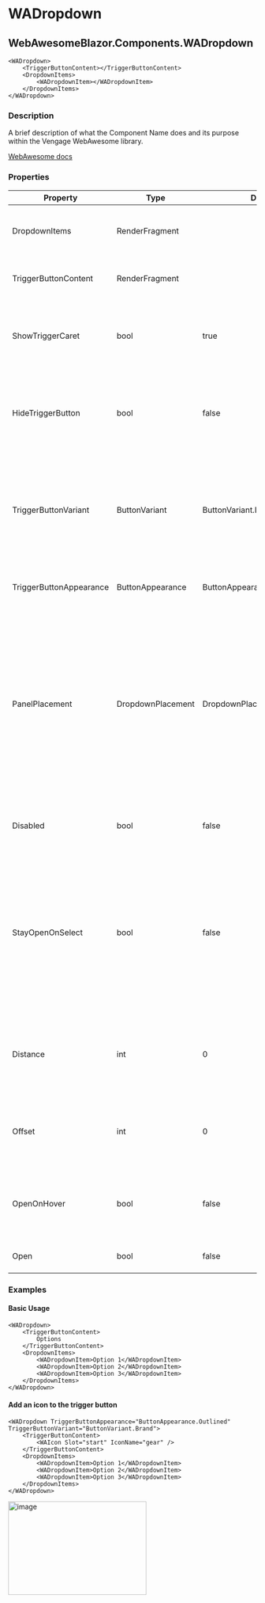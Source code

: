 # WADropdown
## WebAwesomeBlazor.Components.WADropdown

```HTML+Razor
<WADropdown>
    <TriggerButtonContent></TriggerButtonContent>
    <DropdownItems>
        <WADropdownItem></WADropdownItem>
    </DropdownItems>
</WADropdown>
```

### Description
A brief description of what the Component Name does and its purpose within the Vengage WebAwesome library.

[WebAwesome docs](https://webawesome.com/docs/component)

### Properties
| Property | Type   | Default | Description                              |
|----------|--------|---------|------------------------------------------|
| DropdownItems | RenderFragment |  | The dropdown options to be shown - use [<WADropdownItem>](/docs/WADropdownItem.md) |
| TriggerButtonContent | RenderFragment |  | Text to display on the trigger button |
| ShowTriggerCaret | bool | true | Show the caret arrow indicating a dropdown action. Defaults to true. |
| HideTriggerButton | bool | false | Gets or sets a value indicating whether the trigger button should be hidden. |
| TriggerButtonVariant | ButtonVariant | ButtonVariant.Inherit | The trigger button's theme variant. Defaults to neutral if not within another element with a variant. |
| TriggerButtonAppearance | ButtonAppearance | ButtonAppearance.Accent | The trigger button's visual appearance. |
| PanelPlacement | DropdownPlacement | DropdownPlacement.BottomStart | The placement of the dropdown menu in reference to the trigger. The menu will shift to a more optimal location if the preferred placement doesn't have enough room. |
| Disabled | bool | false | Disables the dropdown so the panel will not open. |
| StayOpenOnSelect | bool | false | By default, the dropdown is closed when an item is selected. This attribute will keep it open instead. Useful for dropdowns that allow for multiple interactions. |
| Distance | int | 0 | The distance in pixels from which to offset the panel away from its trigger. |
| Offset | int | 0 | The distance in pixels from which to offset the panel along its trigger. |
| OpenOnHover | bool | false | Opens and closes the menu when the user hovers over the trigger button. |
| Open | bool | false | Opens or closes the dropdown. |

### Examples

#### Basic Usage
```HTML+Razor
<WADropdown>
    <TriggerButtonContent>
        Options
    </TriggerButtonContent>
    <DropdownItems>
        <WADropdownItem>Option 1</WADropdownItem>
        <WADropdownItem>Option 2</WADropdownItem>
        <WADropdownItem>Option 3</WADropdownItem>
    </DropdownItems>
</WADropdown>
```

#### Add an icon to the trigger button
```HTML+Razor
<WADropdown TriggerButtonAppearance="ButtonAppearance.Outlined" TriggerButtonVariant="ButtonVariant.Brand">
    <TriggerButtonContent>
        <WAIcon Slot="start" IconName="gear" />
    </TriggerButtonContent>
    <DropdownItems>
        <WADropdownItem>Option 1</WADropdownItem>
        <WADropdownItem>Option 2</WADropdownItem>
        <WADropdownItem>Option 3</WADropdownItem>
    </DropdownItems>
</WADropdown>

```
<img width="280" height="189" alt="image" src="https://github.com/user-attachments/assets/70ab8fe0-a026-4521-998e-5eec2d93801b" />
